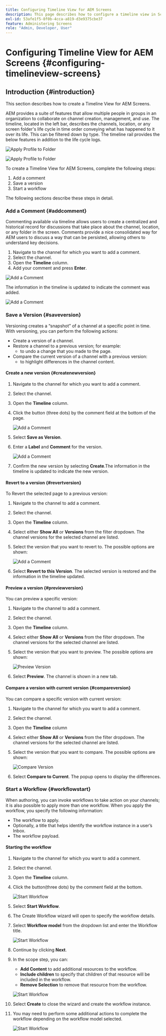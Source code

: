 ```yaml
---
title: Configuring Timeline View for AEM Screens
description: This page describes how to configure a timeline view in Screens as a Cloud Service.
exl-id: 53afe1f5-8f0b-4cca-a819-d3e9375cbe37
feature: Administering Screens
role: "Admin, Developer, User"
---
```

# Configuring Timeline View for AEM Screens {#configuring-timelineview-screens}

## Introduction {#introduction}

This section describes how to create a Timeline View for AEM Screens. 

AEM provides a suite of features that allow multiple people in groups in an organization to collaborate on channel creation, management, and use.
The timeline, located in the left bar, describes the channels, location, or any screen folder's life cycle in time order conveying what has happened to it over its life. This can be filtered down by type.
The timeline rail provides the below features in addition to the life cycle logs.

![Apply Profile to Folder](/help/screens-cloud/assets/configure/Screens-timeline1.jpg)

![Apply Profile to Folder](/help/screens-cloud/assets/configure/screens-timeline2.jpg)

To create a Timeline View for AEM Screens, complete the following steps:

1. Add a comment
1. Save a version
1. Start a workflow

The following sections describe these steps in detail.

### Add a Comment {#addcomment}

Commenting available via timeline allows users to create a centralized and historical record for discussions that take place about the channel, location, or any folder in the screen.
Comments provide a nice consolidated way for AEM users to discuss a way that can be persisted, allowing others to understand key decisions.

1. Navigate to the channel for which you want to add a comment.
1. Select the channel.
1. Open the **Timeline** column.
1. Add your comment and press **Enter**.

![Add a Comment](/help/screens-cloud/assets/configure/screen-timeline3.jpg)

The information in the timeline is updated to indicate the comment was added.

![Add a Comment](/help/screens-cloud/assets/configure/screens-timeline4.jpg)

### Save a Version {#saveversion}

Versioning creates a “snapshot” of a channel at a specific point in time. With versioning, you can perform the following actions:
* Create a version of a channel.
* Restore a channel to a previous version; for example:
  * to undo a change that you made to the page.
* Compare the current version of a channel with a previous version:
  * to highlight differences in the channel content.


#### Create a new version {#createnewversion}

1. Navigate to the channel for which you want to add a comment.
1. Select the channel.
1. Open the **Timeline** column.
1. Click the button (three dots) by the comment field at the bottom of the page.

    ![Add a Comment](/help/screens-cloud/assets/configure/screens-timeline5.jpg)

1. Select **Save as Version**.
1. Enter a **Label** and **Comment** for the version.

    ![Add a Comment](/help/screens-cloud/assets/configure/screens-timeline6.jpg)

1. Confirm the new version by selecting **Create**.The information in the timeline is updated to indicate the new version.

#### Revert to a version {#revertversion}

To Revert the selected page to a previous version:

1. Navigate to the channel to add a comment.
1. Select the channel.
1. Open the **Timeline** column.
1. Select either **Show All** or **Versions** from the filter dropdown. The channel versions for the selected channel are listed.
1. Select the version that you want to revert to. The possible options are shown:

    ![Add a Comment](/help/screens-cloud/assets/configure/screens-timeline7.jpg)

1. Select **Revert to this Version**. The selected version is restored and the information in the timeline updated.

#### Preview a version {#previewversion}

You can preview a specific version:

1. Navigate to the channel to add a comment.
1. Select the channel.
1. Open the **Timeline** column.
1. Select either **Show All** or **Versions** from the filter dropdown. The channel versions for the selected channel are listed.
1. Select the version that you want to preview. The possible options are shown:

    ![Preview Version](/help/screens-cloud/assets/configure/screens-timeline8.jpg)

1. Select **Preview**. The channel is shown in a new tab.

#### Compare a version with current version {#compareversion}

You can compare a specific version with current version:

1. Navigate to the channel for which you want to add a comment.
1. Select the channel.
1. Open the **Timeline** column
1. Select either **Show All** or **Versions** from the filter dropdown. The channel versions for the selected channel are listed.
1. Select the version that you want to compare. The possible options are shown:

    ![Compare Version](/help/screens-cloud/assets/configure/screens-timeline9.jpg)

1. Select **Compare to Current**. The popup opens to display the differences.

### Start a Workflow {#workflowstart}

When authoring, you can invoke workflows to take action on your channels; it is also possible to apply more than one workflow.
When you apply the workflow, you specify the following information:

* The workflow to apply.
* Optionally, a title that helps identify the workflow instance in a user’s Inbox.
* The workflow payload.

#### Starting the workflow

1. Navigate to the channel for which you want to add a comment.
1. Select the channel.
1. Open the **Timeline** column.
1. Click the button(three dots) by the comment field at the bottom.

    ![Start Workflow](/help/screens-cloud/assets/configure/screens-timeline10.jpg)

1. Select **Start Workflow**.
1. The Create Workflow wizard will open to specify the workflow details.
1. Select **Workflow model** from the dropdown list and enter the Workflow title.

    ![Start Workflow](/help/screens-cloud/assets/configure/screens-timeline11.jpg)

1. Continue by clicking **Next**.
1. In the scope step, you can:
    * **Add Content** to add additional resources to the workflow.
    * **Include children** to specify that children of that resource will be included in the workflow.
    * **Remove Selection** to remove that resource from the workflow.

     ![Start Workflow](/help/screens-cloud/assets/configure/screens-timeline12.jpg)

1. Select **Create** to close the wizard and create the workflow instance.
1. You may need to perform some additional actions to complete the workflow depending on the workflow model selected.

    ![Start Workflow](/help/screens-cloud/assets/configure/screens-timeline13.jpg)
